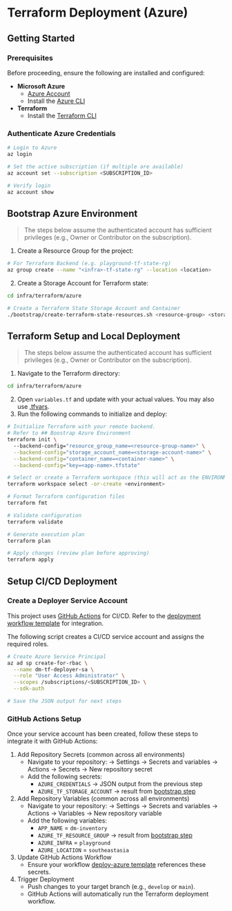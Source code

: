 # Terraform Deployment (Azure)

## Getting Started

### Prerequisites

Before proceeding, ensure the following are installed and configured:

- **Microsoft Azure**
  - [Azure Account](https://azure.microsoft.com/)  
  - Install the [Azure CLI](https://learn.microsoft.com/en-us/cli/azure/install-azure-cli)  
- **Terraform**
  - Install the [Terraform CLI](https://developer.hashicorp.com/terraform/install)

### Authenticate Azure Credentials

```bash
# Login to Azure
az login

# Set the active subscription (if multiple are available)
az account set --subscription <SUBSCRIPTION_ID>

# Verify login
az account show
```

## Bootstrap Azure Environment
> The steps below assume the authenticated account has sufficient privileges (e.g., Owner or Contributor on the subscription).

1. Create a Resource Group for the project:
```bash
# For Terraform Backend (e.g. playground-tf-state-rg)
az group create --name "<infra>-tf-state-rg" --location <location>
```
2. Create a Storage Account for Terraform state:
```bash
cd infra/terraform/azure

# Create a Terraform State Storage Account and Container
./bootstrap/create-terraform-state-resources.sh <resource-group> <storage-account-name> <location>
```

## Terraform Setup and Local Deployment
> The steps below assume the authenticated account has sufficient privileges (e.g., Owner or Contributor on the subscription).

1. Navigate to the Terraform directory:

```bash
cd infra/terraform/azure
```

2. Open `variables.tf` and update with your actual values. You may also
   use [.tfvars](https://developer.hashicorp.com/terraform/language/values/variables#assigning-values-to-root-module-variables).
3. Run the following commands to initialize and deploy:

```bash
# Initialize Terraform with your remote backend.
# Refer to ## Boostrap Azure Environment
terraform init \  
  --backend-config="resource_group_name=<resource-group-name>" \
  --backend-config="storage_account_name=<storage-account-name>" \
  --backend-config="container_name=<container-name>" \
  --backend-config="key=<app-name>.tfstate"

# Select or create a Terraform workspace (this will act as the ENVIRONMENT e.g. dev)
terraform workspace select -or-create <environment>

# Format Terraform configuration files
terraform fmt

# Validate configuration
terraform validate

# Generate execution plan
terraform plan

# Apply changes (review plan before approving)
terraform apply
```

## Setup CI/CD Deployment

### Create a Deployer Service Account

This project uses [GitHub Actions](https://github.com/features/actions) for CI/CD.
Refer to the [deployment workflow template](../../../.github/workflows/deploy-azure.yml) for integration.

The following script creates a CI/CD service account and assigns the required roles.
```bash
# Create Azure Service Principal
az ad sp create-for-rbac \
  --name dm-tf-deployer-sa \
  --role "User Access Administrator" \
  --scopes /subscriptions/<SUBSCRIPTION_ID> \
  --sdk-auth

# Save the JSON output for next steps
```

### GitHub Actions Setup

Once your service account has been created, follow these steps to integrate it with GitHub Actions:

1. Add Repository Secrets (common across all environments)
    - Navigate to your repository: → Settings → Secrets and variables → Actions → Secrets → New repository secret
    - Add the following secrets:
        - `AZURE_CREDENTIALS` → JSON output from the previous step
        - `AZURE_TF_STORAGE_ACCOUNT` → result from [bootstrap step](#bootstrap-azure-environment)
2. Add Repository Variables (common across all environments)
    - Navigate to your repository: → Settings → Secrets and variables → Actions → Variables → New repository variable
    - Add the following variables:
        - `APP_NAME` = `dm-inventory`
        - `AZURE_TF_RESOURCE_GROUP` → result from [bootstrap step](#bootstrap-azure-environment)
        - `AZURE_INFRA` = `playground`
        - `AZURE_LOCATION` = `southeastasia`
3. Update GitHub Actions Workflow
    - Ensure your workflow [deploy-azure template](../../../.github/workflows/deploy-azure.yml) references these secrets.
4. Trigger Deployment
    - Push changes to your target branch (e.g., `develop` or `main`).
    - GitHub Actions will automatically run the Terraform deployment workflow.

